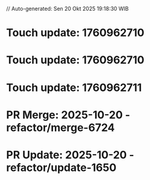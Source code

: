 // Auto-generated: Sen 20 Okt 2025 19:18:30 WIB

# Touch update: 1760962710

# Touch update: 1760962710

# Touch update: 1760962711

# PR Merge: 2025-10-20 - refactor/merge-6724

# PR Update: 2025-10-20 - refactor/update-1650
